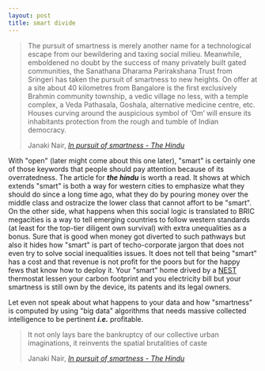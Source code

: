 ```yaml
---
layout: post
title: smart divide
---
```


> The pursuit of smartness is merely another name for a technological escape from our bewildering and taxing social milieu. Meanwhile, emboldened no doubt by the success of many privately built gated communities, the Sanathana Dharama Parirakshana Trust from Sringeri has taken the pursuit of smartness to new heights. On offer at a site about 40 kilometres from Bangalore is the first exclusively Brahmin community township, a vedic village no less, with a temple complex, a Veda Pathasala, Goshala, alternative medicine centre, etc. Houses curving around the auspicious symbol of ‘Om’ will ensure its inhabitants protection from the rough and tumble of Indian democracy.
>
> Janaki Nair, <cite>[In pursuit of smartness - The Hindu](http://www.thehindu.com/opinion/op-ed/in-pursuit-of-smartness/article6305309.ece)</cite>

With "open" (later might come about this one later), "smart" is certainly one of those keywords that people should pay attention because of its overratedness. The article for ___the hindu___ is worth a read. It shows at which extends "smart" is both a way for western cities to emphasize what they should do since a long time ago, what they do by pouring money over the middle class and ostracize the lower class that cannot affort to be "smart". On the other side, what happens when this social logic is translated to BRIC megacities is a way to tell emerging countries to follow western standards (at least for the top-tier diligent own survival) with extra unequalities as a bonus. Sure that is good when money got diverted to such pathways but also it hides how "smart" is part of techo-corporate jargon that does not even try to solve social inequalities issues. It does not tell that being "smart" has a cost and that revenue is not profit for the poors but for the happy fews that know how to deploy it. Your "smart" home drived by a [NEST](http://nest.com) thermostat lessen your carbon footprint and you electricity bill but your smartness is still own by the device, its patents and its legal owners.

Let even not speak about what happens to your data and how "smartness" is computed by using "big data" algorithms that needs massive collected intelligence to be pertinent ___i.e.___ profitable.

> It not only lays bare the bankruptcy of our collective urban imaginations, it reinvents the spatial brutalities of caste
>
> Janaki Nair, <cite>[In pursuit of smartness - The Hindu](http://www.thehindu.com/opinion/op-ed/in-pursuit-of-smartness/article6305309.ece)</cite>